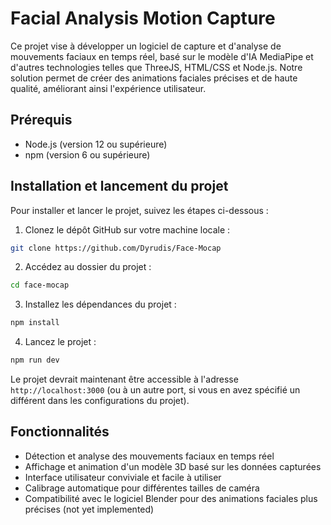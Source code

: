 # Facial Analysis Motion Capture

Ce projet vise à développer un logiciel de capture et d'analyse de mouvements faciaux en temps réel, basé sur le modèle d'IA MediaPipe et d'autres technologies telles que ThreeJS, HTML/CSS et Node.js. Notre solution permet de créer des animations faciales précises et de haute qualité, améliorant ainsi l'expérience utilisateur.

## Prérequis

- Node.js (version 12 ou supérieure)
- npm (version 6 ou supérieure)

## Installation et lancement du projet

Pour installer et lancer le projet, suivez les étapes ci-dessous :

1. Clonez le dépôt GitHub sur votre machine locale :

```bash
git clone https://github.com/Dyrudis/Face-Mocap
```

2. Accédez au dossier du projet :

```bash
cd face-mocap
```

3. Installez les dépendances du projet :

```bash
npm install
```

4. Lancez le projet :

```bash
npm run dev
```

Le projet devrait maintenant être accessible à l'adresse `http://localhost:3000` (ou à un autre port, si vous en avez spécifié un différent dans les configurations du projet).

## Fonctionnalités

- Détection et analyse des mouvements faciaux en temps réel
- Affichage et animation d'un modèle 3D basé sur les données capturées
- Interface utilisateur conviviale et facile à utiliser
- Calibrage automatique pour différentes tailles de caméra
- Compatibilité avec le logiciel Blender pour des animations faciales plus précises (not yet implemented)

